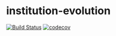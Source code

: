 # institution-evolution

[![Build Status](https://travis-ci.org/ClaireGuerin/institution-evolution.svg?branch=master)](https://travis-ci.org/ClaireGuerin/institution-evolution)
[![codecov](https://codecov.io/gh/ClaireGuerin/institution-evolution/branch/master/graph/badge.svg)](https://codecov.io/gh/ClaireGuerin/institution-evolution)